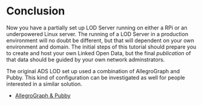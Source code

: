 Conclusion
==========

Now you have a partially set up LOD Server running on either a RPi or an underpowered Linux server. The running of a LOD Server in a production environment will no doubt be different, but that will dependent on your own environment and domain. The initial steps of this tutorial should prepare you to create and host your own Linked Open Data, but the final *publication* of that data should be guided by your own network adminstrators.

The original ADS LOD set up used a combination of AllegroGraph and Pubby. This kind of configuration can be investigated as well for people interested in a similar solution.

+ [AllegroGraph & Pubby](allegrograph-pubby.md)
